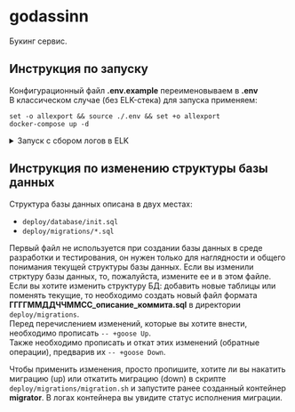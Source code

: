 # godassinn

Букинг сервис.

## Инструкция по запуску

Конфигурационный файл **.env.example** переименовываем в **.env** <br />
В классическом случае (без ELK-стека) для запуска применяем:

```
set -o allexport && source ./.env && set +o allexport
docker-compose up -d
```
<details>
<summary> 
Запуск с сбором логов в ELK
</summary>
В случае, если хотим запустить версию с ELK,то необходимо раскомментировать следующие строчки в файле **docker-compose.yml** в конфигурации Jaeger:
    
- `- SPAN_STORAGE_TYPE=elasticsearch`
- `- ES_TAGS_AS_FIELDS_ALL=true`
- `- ES_SERVER_URLS=http://elasticsearch:9200`
- `- ES_USERNAME=elastic`
- `- ES_PASSWORD=${ELASTIC_PASSWORD}`
    
```
set -o allexport && source ./.env && set +o allexport
docker-compose -f docker-compose-elk.yml  up setup -d
docker-compose -f docker-compose-elk.yml  up -d
```
Команду `docker-compose-elk up setup -d` нужно применять только при первоначальной настройке.


Пароль _"changeme"_ , установленный по умолчанию в **.env** файле **небезопасен**. Для того, чтобы сгенерировать случайные пароли, нужно выполнить следующие шаги:

1. Сбросить пароли для встроенных пользователей

    Команды ниже сбрасывают пароли встроенных пользователей `elastic`, `logstash_internal` и `kibana_system` и возвращают строку с новыми паролями.

    ```sh
    docker-compose exec elasticsearch bin/elasticsearch-reset-password --batch --user elastic
    ```

    ```sh
    docker-compose exec elasticsearch bin/elasticsearch-reset-password --batch --user logstash_internal
    ```

    ```sh
    docker-compose exec elasticsearch bin/elasticsearch-reset-password --batch --user kibana_system
    ```

2. Заменяем пароли в конфигурационном файле **.env** на сгенерированные ранее.
</details>

## Инструкция по изменению структуры базы данных

Структура базы данных описана в двух местах: 
- ` deploy/database/init.sql ` 
- ` deploy/migrations/*.sql ` 

Первый файл не используется при создании базы данных в среде разработки и тестирования, он нужен только для наглядности и общего понимания текущей структуры базы данных. Если вы изменили стрктуру базы данных, то, пожалуйста, измените ее и в этом файле. <br />
Если вы хотите изменить структуру БД: добавить новые таблицы или поменять текущие, то необходимо создать новый файл формата **ГГГГММДДЧЧММСС_описание_коммита.sql** в директории ` deploy/migrations `. <br />
Перед перечислением изменений, которые вы хотите внести, необходимо прописать ` -- +goose Up `. <br />
Также необходимо прописать и откат этих изменений (обратные операции), предварив их ` -- +goose Down `. <br />

Чтобы применить изменения, просто пропишите, хотите ли вы накатить миграцию (up) или откатить миграцию (down) в скрипте ` deploy/migrations/migration.sh ` и запустите ранее созданный контейнер **migrator**. В логах контейнера вы увидите статус исполнения миграции.